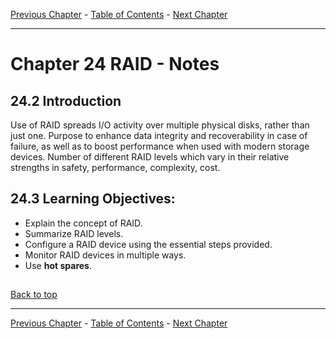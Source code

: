 [Previous Chapter](../Ch23-lvm/notes_Ch23.md) - [Table of Contents](../README.md#table-of-contents) - [Next Chapter](../Ch25-kernelservices/notes_Ch25.md)

---

# Chapter 24 RAID - Notes

## 24.2 Introduction
Use of RAID spreads I/O activity over multiple physical disks, rather than just one. Purpose to enhance data integrity and recoverability in case of failure, as well as to boost performance when used with modern storage devices. Number of different RAID levels which vary in their relative strengths in safety, performance, complexity, cost.

## 24.3 Learning Objectives:
- Explain the concept of RAID.
- Summarize RAID levels.
- Configure a RAID device using the essential steps provided.
- Monitor RAID devices in multiple ways.
- Use **hot spares**.





##

[Back to top](#)

---

[Previous Chapter](../Ch23-lvm/notes_Ch23.md) - [Table of Contents](../README.md#table-of-contents) - [Next Chapter](../Ch25-kernelservices/notes_Ch25.md)
